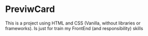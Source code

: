 # PreviwCard
This is a project using HTML and CSS (Vanilla, without libraries or frameworks). Is just for train my FrontEnd (and responsibility) skills
